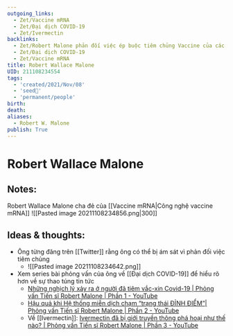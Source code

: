 ```yaml
---
outgoing_links:
  - Zet/Vaccine mRNA
  - Zet/Đại dịch COVID-19
  - Zet/Ivermectin
backlinks:
  - Zet/Robert Malone phản đối việc ép buộc tiêm chủng Vaccine của các chính phủ
  - Zet/Đại dịch COVID-19
  - Zet/Vaccine mRNA
title: Robert Wallace Malone
UID: 211108234554
tags:
  - 'created/2021/Nov/08'
  - 'seed🥜'
  - 'permanent/people'
birth: 
death: 
aliases:
  - Robert W. Malone
publish: True
---
```

# Robert Wallace Malone

## Notes:
Robert Wallace Malone cha đẻ của [[Vaccine mRNA|Công nghệ vaccine mRNA]]
![[Pasted image 20211108234856.png|300]]

## Ideas & thoughts:
- Ông từng đăng trên [[Twitter]] rằng ông có thể bị ám sát vì phản đối việc tiêm chủng
	- ![[Pasted image 20211108234642.png]]
- Xem series bài phỏng vấn của ông về [[Đại dịch COVID-19]] để hiểu rõ hơn về sự thao túng tin tức
	- [Những nghịch lý xảy ra ở người đã tiêm vắc-xin Covid-19 | Phỏng vấn Tiến sĩ Robert Malone | Phần 1 - YouTube](https://www.youtube.com/watch?v=z1bzq1cDMcQ)
	- [Hậu quả khi Hệ thống miễn dịch chạm “trạng thái ĐỈNH ĐIỂM”| Phỏng vấn Tiến sĩ Robert Malone | Phần 2 - YouTube](https://www.youtube.com/watch?v=EOmP0IhZjDU)
	- Về [[Ivermectin]]: [Ivermectin đã bị giới truyền thông phá hoại như thế nào? | Phỏng vấn Tiến sĩ Robert Malone | Phần 3 - YouTube](https://www.youtube.com/watch?v=HPHl9DijPzY)